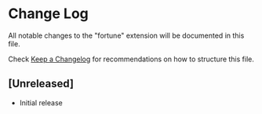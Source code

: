 # Change Log

All notable changes to the "fortune" extension will be documented in this file.

Check [Keep a Changelog](http://keepachangelog.com/) for recommendations on how to structure this file.

## [Unreleased]

- Initial release